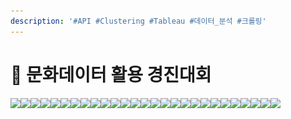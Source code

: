 ```yaml
---
description: '#API #Clustering #Tableau #데이터_분석 #크롤링'
---
```


# 🌉 문화데이터 활용 경진대회

![](../../../../.gitbook/assets/문화데이터\_활용\_경진대회.png)![](<../../../../.gitbook/assets/문화데이터\_활용\_경진대회 2.png>)![](<../../../../.gitbook/assets/문화데이터\_활용\_경진대회 3.png>)![](<../../../../.gitbook/assets/문화데이터\_활용\_경진대회 4.png>)![](<../../../../.gitbook/assets/문화데이터\_활용\_경진대회 5.png>)![](<../../../../.gitbook/assets/문화데이터\_활용\_경진대회 6.png>)![](<../../../../.gitbook/assets/문화데이터\_활용\_경진대회 7.png>)![](<../../../../.gitbook/assets/문화데이터\_활용\_경진대회 8.png>)![](<../../../../.gitbook/assets/문화데이터\_활용\_경진대회 9.png>)![](<../../../../.gitbook/assets/문화데이터\_활용\_경진대회 10.png>)![](<../../../../.gitbook/assets/문화데이터\_활용\_경진대회 11.png>)![](<../../../../.gitbook/assets/문화데이터\_활용\_경진대회 12.png>)![](<../../../../.gitbook/assets/문화데이터\_활용\_경진대회 13.png>)![](<../../../../.gitbook/assets/문화데이터\_활용\_경진대회 14.png>)![](<../../../../.gitbook/assets/문화데이터\_활용\_경진대회 15.png>)![](<../../../../.gitbook/assets/문화데이터\_활용\_경진대회 16.png>)![](<../../../../.gitbook/assets/문화데이터\_활용\_경진대회 17.png>)![](<../../../../.gitbook/assets/문화데이터\_활용\_경진대회 18.png>)![](<../../../../.gitbook/assets/문화데이터\_활용\_경진대회 19.png>)![](<../../../../.gitbook/assets/문화데이터\_활용\_경진대회 20.png>)![](<../../../../.gitbook/assets/문화데이터\_활용\_경진대회 21.png>)![](<../../../../.gitbook/assets/문화데이터 활용 경진대회-22.png>)![](<../../../../.gitbook/assets/문화데이터 활용 경진대회-23.png>)![](<../../../../.gitbook/assets/문화데이터 활용 경진대회-24.png>)![](<../../../../.gitbook/assets/문화데이터 활용 경진대회-25 (1).png>)![](<../../../../.gitbook/assets/문화데이터 활용 경진대회-26.png>)![](<../../../../.gitbook/assets/문화데이터 활용 경진대회-27.png>)
